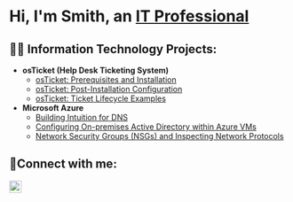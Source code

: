 <h1>Hi, I'm Smith, an <a href="https://linkedin.com/in/Louie-Sm">IT Professional</a/h1>

<h2>👨‍💻 Information Technology Projects:</h2>

- <b>osTicket (Help Desk Ticketing System)</b>
  - [osTicket: Prerequisites and Installation](https://github.com/Louie-Sm/osTicket-Prerequisites-and-Installation)
  - [osTicket: Post-Installation Configuration](https://github.com/Louie-Sm/osTicket-Post-Installation-Configuration)
  - [osTicket: Ticket Lifecycle Examples](https://github.com/Louie-Sm/osTicket-Lifecycle-Examples)
- <b>Microsoft Azure</b>
  - [Building Intuition for DNS](https://github.com/Louie-Sm/Building-Intuition-for-DNS)
  - [Configuring On-premises Active Directory within Azure VMs](https://github.com/Louie-Sm/Configuring-Active-Directory-on-Prem-within-Azure-VMs)
  - [Network Security Groups (NSGs) and Inspecting Network Protocols](https://github.com/Louie-Sm/Azure-Network-Protocols)

<h2>🤳Connect with me:</h2>

[<img align="left" alt="Josh | LinkedIn" width="22px" src="https://cdn.jsdelivr.net/npm/simple-icons@v3/icons/linkedin.svg" />][linkedin]

[linkedin]: https://linkedin.com/in/Louie-Sm
